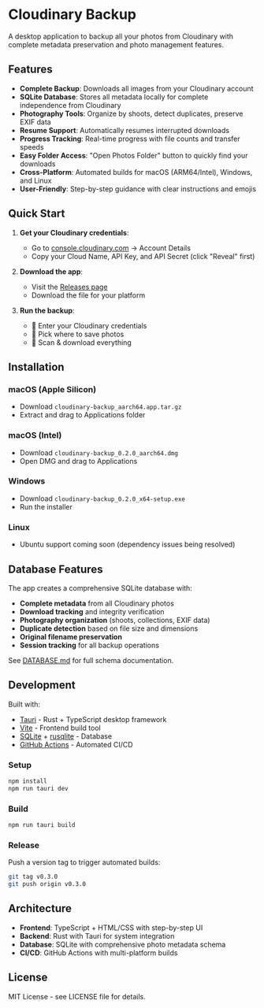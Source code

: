 # Cloudinary Backup

A desktop application to backup all your photos from Cloudinary with complete metadata preservation and photo management features.

## Features

- **Complete Backup**: Downloads all images from your Cloudinary account
- **SQLite Database**: Stores all metadata locally for complete independence from Cloudinary
- **Photography Tools**: Organize by shoots, detect duplicates, preserve EXIF data
- **Resume Support**: Automatically resumes interrupted downloads  
- **Progress Tracking**: Real-time progress with file counts and transfer speeds
- **Easy Folder Access**: "Open Photos Folder" button to quickly find your downloads
- **Cross-Platform**: Automated builds for macOS (ARM64/Intel), Windows, and Linux
- **User-Friendly**: Step-by-step guidance with clear instructions and emojis

## Quick Start

1. **Get your Cloudinary credentials**:
   - Go to [console.cloudinary.com](https://console.cloudinary.com) → Account Details
   - Copy your Cloud Name, API Key, and API Secret (click "Reveal" first)

2. **Download the app**:
   - Visit the [Releases page](https://github.com/ejfox/cloudinary-backup/releases)
   - Download the file for your platform

3. **Run the backup**:
   - 🔐 Enter your Cloudinary credentials  
   - 📁 Pick where to save photos
   - 🚀 Scan & download everything

## Installation

### macOS (Apple Silicon)
- Download `cloudinary-backup_aarch64.app.tar.gz`
- Extract and drag to Applications folder

### macOS (Intel)  
- Download `cloudinary-backup_0.2.0_aarch64.dmg`
- Open DMG and drag to Applications

### Windows
- Download `cloudinary-backup_0.2.0_x64-setup.exe`
- Run the installer

### Linux
- Ubuntu support coming soon (dependency issues being resolved)

## Database Features

The app creates a comprehensive SQLite database with:

- **Complete metadata** from all Cloudinary photos
- **Download tracking** and integrity verification
- **Photography organization** (shoots, collections, EXIF data)
- **Duplicate detection** based on file size and dimensions
- **Original filename preservation** 
- **Session tracking** for all backup operations

See [DATABASE.md](DATABASE.md) for full schema documentation.

## Development

Built with:
- [Tauri](https://tauri.app/) - Rust + TypeScript desktop framework
- [Vite](https://vitejs.dev/) - Frontend build tool  
- [SQLite](https://sqlite.org/) + [rusqlite](https://github.com/rusqlite/rusqlite) - Database
- [GitHub Actions](https://github.com/features/actions) - Automated CI/CD

### Setup
```bash
npm install
npm run tauri dev
```

### Build
```bash
npm run tauri build
```

### Release
Push a version tag to trigger automated builds:
```bash
git tag v0.3.0
git push origin v0.3.0
```

## Architecture

- **Frontend**: TypeScript + HTML/CSS with step-by-step UI
- **Backend**: Rust with Tauri for system integration
- **Database**: SQLite with comprehensive photo metadata schema
- **CI/CD**: GitHub Actions with multi-platform builds

## License

MIT License - see LICENSE file for details.